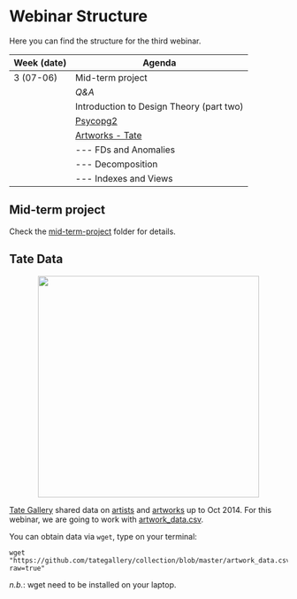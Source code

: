 # Webinar Structure

Here you can find the structure for the third webinar. 

| **Week (date)** | **Agenda**                                                                                |
|-----------------|-------------------------------------------------------------------------------------------|
| 3 (07-06)       | Mid-term project                                                                          |
|                 | _Q&A_                                                                                     |
|                 | Introduction to Design Theory (part two)                                                  |
|                 | [Psycopg2](https://pypi.org/project/psycopg2/)                                            |
|                 | [Artworks - Tate](https://github.com/tategallery/collection/blob/master/artwork_data.csv) |
|                 | --- FDs and Anomalies                                                                     |
|                 | --- Decomposition                                                                         |
|                 | --- Indexes and Views                                                                     |

## Mid-term project

Check the [mid-term-project](https://github.com/mattDevigili/dms-smm695/tree/master/mid-term-project) folder for details. 

## Tate Data
<p align="center">
<img src="https://www.tate.org.uk/sites/default/files/styles/width-600/public/tanks_staircase_tate_modern_3_1.jpg" width="400">
</p>

[Tate Gallery](https://www.tate.org.uk) shared data on [artists](https://github.com/tategallery/collection/tree/master/artists) and [artworks](https://github.com/tategallery/collection/tree/master/artworks) up to Oct 2014. For this webinar, we are going to work with
[artwork_data.csv](https://github.com/tategallery/collection/blob/master/artwork_data.csv).

 You can obtain data via `wget`, type on your terminal:
 
```(python)
wget "https://github.com/tategallery/collection/blob/master/artwork_data.csv?raw=true"
```

_n.b._: wget need to be installed on your laptop.